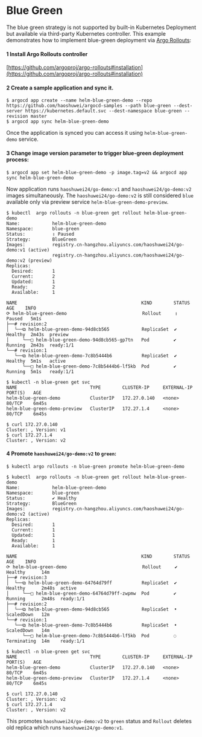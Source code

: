 # Blue Green

The blue green strategy is not supported by built-in Kubernetes Deployment but available via third-party Kubernetes controller.
This example demonstrates how to implement blue-green deployment via [Argo Rollouts](https://github.com/argoproj/argo-rollouts):

#### 1 Install Argo Rollouts controller
[https://github.com/argoproj/argo-rollouts#installation](https://github.com/argoproj/argo-rollouts#installation)
#### 2 Create a sample application and sync it.

```
$ argocd app create --name helm-blue-green-demo --repo https://github.com/haoshuwei/argocd-samples --path blue-green --dest-server https://kubernetes.default.svc --dest-namespace blue-green --revision master
$ argocd app sync helm-blue-green-demo
```

Once the application is synced you can access it using `helm-blue-green-demo` service.

#### 3 Change image version parameter to trigger blue-green deployment process:

```
$ argocd app set helm-blue-green-demo -p image.tag=v2 && argocd app sync helm-blue-green-demo
```

Now application runs `haoshuwei24/go-demo:v1` and `haoshuwei24/go-demo:v2` images simultaneously.
The `haoshuwei24/go-demo:v2` is still considered `blue` available only via preview service `helm-blue-green-demo-preview`.
```
$ kubectl  argo rollouts -n blue-green get rollout helm-blue-green-demo
Name:            helm-blue-green-demo
Namespace:       blue-green
Status:          ॥ Paused
Strategy:        BlueGreen
Images:          registry.cn-hangzhou.aliyuncs.com/haoshuwei24/go-demo:v1 (active)
                 registry.cn-hangzhou.aliyuncs.com/haoshuwei24/go-demo:v2 (preview)
Replicas:
  Desired:       1
  Current:       2
  Updated:       1
  Ready:         2
  Available:     1

NAME                                              KIND        STATUS     AGE    INFO
⟳ helm-blue-green-demo                            Rollout     ॥ Paused   5m1s
├──# revision:2
│  └──⧉ helm-blue-green-demo-94d8cb565            ReplicaSet  ✔ Healthy  2m43s  preview
│     └──□ helm-blue-green-demo-94d8cb565-gp7tn   Pod         ✔ Running  2m43s  ready:1/1
└──# revision:1
   └──⧉ helm-blue-green-demo-7c8b5444b6           ReplicaSet  ✔ Healthy  5m1s   active
      └──□ helm-blue-green-demo-7c8b5444b6-lf5kb  Pod         ✔ Running  5m1s   ready:1/1
```

```
$ kubectl -n blue-green get svc
NAME                           TYPE        CLUSTER-IP     EXTERNAL-IP   PORT(S)   AGE
helm-blue-green-demo           ClusterIP   172.27.0.140   <none>        80/TCP    6m45s
helm-blue-green-demo-preview   ClusterIP   172.27.1.4     <none>        80/TCP    6m45s
```

```
$ curl 172.27.0.140
Cluster: , Version: v1
$ curl 172.27.1.4
Cluster: , Version: v2
```

#### 4 Promote `haoshuwei24/go-demo:v2` to `green`:

```
$ kubectl argo rollouts -n blue-green promote helm-blue-green-demo
```

```
$ kubectl  argo rollouts -n blue-green get rollout helm-blue-green-demo
Name:            helm-blue-green-demo
Namespace:       blue-green
Status:          ✔ Healthy
Strategy:        BlueGreen
Images:          registry.cn-hangzhou.aliyuncs.com/haoshuwei24/go-demo:v2 (active)
Replicas:
  Desired:       1
  Current:       1
  Updated:       1
  Ready:         1
  Available:     1

NAME                                              KIND        STATUS         AGE    INFO
⟳ helm-blue-green-demo                            Rollout     ✔ Healthy      14m
├──# revision:3
│  └──⧉ helm-blue-green-demo-64764d79ff           ReplicaSet  ✔ Healthy      2m48s  active
│     └──□ helm-blue-green-demo-64764d79ff-zwpmw  Pod         ✔ Running      2m48s  ready:1/1
├──# revision:2
│  └──⧉ helm-blue-green-demo-94d8cb565            ReplicaSet  • ScaledDown   12m
└──# revision:1
   └──⧉ helm-blue-green-demo-7c8b5444b6           ReplicaSet  • ScaledDown   14m
      └──□ helm-blue-green-demo-7c8b5444b6-lf5kb  Pod         ◌ Terminating  14m    ready:1/1
```

```
$ kubectl -n blue-green get svc
NAME                           TYPE        CLUSTER-IP     EXTERNAL-IP   PORT(S)   AGE
helm-blue-green-demo           ClusterIP   172.27.0.140   <none>        80/TCP    6m45s
helm-blue-green-demo-preview   ClusterIP   172.27.1.4     <none>        80/TCP    6m45s
```

```
$ curl 172.27.0.140
Cluster: , Version: v2
$ curl 172.27.1.4
Cluster: , Version: v2
```

This promotes `haoshuwei24/go-demo:v2` to `green` status and `Rollout` deletes old replica which runs `haoshuwei24/go-demo:v1`.

